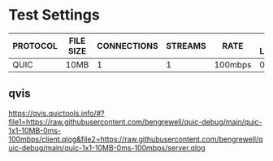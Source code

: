 # Test Settings

|PROTOCOL|FILE SIZE|CONNECTIONS|STREAMS|RATE|ADDED LATENCY|
|---|---|---|---|---|---|
|QUIC|10MB|1|1|100mbps|0ms|

## qvis

https://qvis.quictools.info/#?file1=https://raw.githubusercontent.com/bengrewell/quic-debug/main/quic-1x1-10MB-0ms-100mbps/client.qlog&file2=https://raw.githubusercontent.com/bengrewell/quic-debug/main/quic-1x1-10MB-0ms-100mbps/server.qlog
